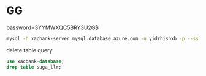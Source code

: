 # GG

password=3YYMWXQC5BRY3U2G$

```bash
mysql -h xacbank-server.mysql.database.azure.com -u yidrhisnxb -p --ssl-ca=DigiCertGlobalRootCA.crt.pem 
```

delete table query
```sql
use xacbank-database;
drop table suga_llr;

```